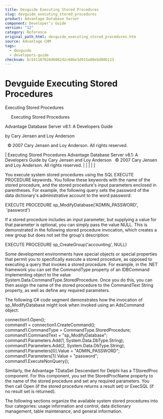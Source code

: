 ```yaml
---
title: Devguide Executing Stored Procedures
slug: devguide_executing_stored_procedures
product: Advantage Database Server
component: Developer’s Guide
version: "12"
category: Reference
original_path_html: devguide_executing_stored_procedures.htm
source: Advantage CHM
tags:
  - devguide
  - developers-guide
checksum: 6c541107626d6082d2c60be3d915a00ebd80b123
---
```


# Devguide Executing Stored Procedures

Executing Stored Procedures

     Executing Stored Procedures

Advantage Database Server v8.1: A Developers Guide

by Cary Jensen and Loy Anderson

  © 2007 Cary Jensen and Loy Anderson. All rights reserved.

| Executing Stored Procedures  Advantage Database Server v8.1: A Developers Guide  by Cary Jensen and Loy Anderson    © 2007 Cary Jensen and Loy Anderson. All rights reserved. |  |  |  |  |

You execute system stored procedures using the SQL EXECUTE PROCEDURE keywords. You follow these keywords with the name of the stored procedure, and the stored procedure's input parameters enclosed in parentheses. For example, the following query sets the password of the data dictionary's administrative account to the word password:

EXECUTE PROCEDURE sp\_ModifyDatabase('ADMIN\_PASSWORD',  
  'password')

If a stored procedure includes an input parameter, but supplying a value for that parameter is optional, you can simply pass the value NULL. This is demonstrated in the following stored procedure invocation, which creates a new group but does not set the group's description:

EXECUTE PROCEDURE sp\_CreateGroup('accounting', NULL)

Some development environments have special objects or special properties that permit you to specifically execute a stored procedure, as opposed to executing a query that invokes a stored procedure. For example, in the .NET framework you can set the CommandType property of an IDBCommand implementing object to the value System.Data.CommandType.StoredProcedure. Once you do this, you can then assign the name of the stored procedure to the CommandText String property, as well as define any required parameters.

The following C# code segment demonstrates how the invocation of sp\_ModifyDatabase might look when invoked using an AdsCommand object:

connection1.Open();  
command1 = connection1.CreateCommand();  
command1.CommandType = CommandType.StoredProcedure;  
command1.CommandText = "sp\_ModifyDatabase";  
command1.Parameters.Add(1, System.Data.DbType.String);  
command1.Parameters.Add(2, System.Data.DbType.String);  
command1.Parameters[0].Value = "ADMIN\_PASSWORD";  
command1.Parameters[1].Value = "password";  
command1.ExecuteNonQuery();

Similarly, the Advantage TDataSet Descendant for Delphi has a TStoredProc component. For this component, you set the StoredProcName property to the name of the stored procedure and set any required parameters. You then call Open (if the stored procedure returns a result set) or ExecSQL (if no result set is returned).

The following sections organize the available system stored procedures into four categories: usage information and control, data dictionary management, table maintenance, and general information.
